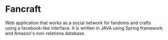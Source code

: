 Fancraft
========

Web application that works as a social network for fandoms and crafts using a facebook-like interface. It is written in JAVA using Spring framework and Amazon's non-relationa database.
